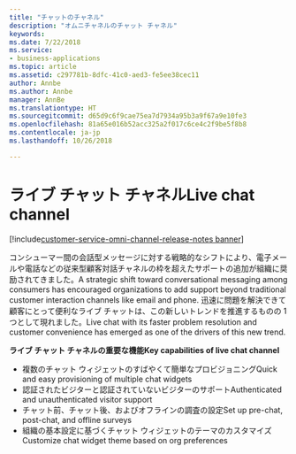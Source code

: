 ```yaml
---
title: "チャットのチャネル"
description: "オムニチャネルのチャット チャネル"
keywords: 
ms.date: 7/22/2018
ms.service:
- business-applications
ms.topic: article
ms.assetid: c297781b-8dfc-41c0-aed3-fe5ee38cec11
author: Annbe
ms.author: Annbe
manager: AnnBe
ms.translationtype: HT
ms.sourcegitcommit: d65d9c6f9cae75ea7d7934a95b3a9f67a9e10fe3
ms.openlocfilehash: 81a65e016b52acc325a2f017c6ce4c2f9be5f8b8
ms.contentlocale: ja-jp
ms.lasthandoff: 10/26/2018

---
```


#  <a name="live-chat-channel"></a><span data-ttu-id="dfe8d-103">ライブ チャット チャネル</span><span class="sxs-lookup"><span data-stu-id="dfe8d-103">Live chat channel</span></span> 

[!include[customer-service-omni-channel-release-notes banner](../../includes/customer-service-omni-channel-release-notes.md)]



<span data-ttu-id="dfe8d-104">コンシューマー間の会話型メッセージに対する戦略的なシフトにより、電子メールや電話などの従来型顧客対話チャネルの枠を超えたサポートの追加が組織に奨励されてきました。</span><span class="sxs-lookup"><span data-stu-id="dfe8d-104">A strategic shift toward conversational messaging among consumers has encouraged organizations to add support beyond traditional customer interaction channels like email and phone.</span></span> <span data-ttu-id="dfe8d-105">迅速に問題を解決できて顧客にとって便利なライブ チャットは、この新しいトレンドを推進するものの 1 つとして現れました。</span><span class="sxs-lookup"><span data-stu-id="dfe8d-105">Live chat with its faster problem resolution and customer convenience has emerged as one of the drivers of this new trend.</span></span>

<span data-ttu-id="dfe8d-106">**ライブ チャット チャネルの重要な機能**</span><span class="sxs-lookup"><span data-stu-id="dfe8d-106">**Key capabilities of live chat channel**</span></span>

-   <span data-ttu-id="dfe8d-107">複数のチャット ウィジェットのすばやくて簡単なプロビジョニング</span><span class="sxs-lookup"><span data-stu-id="dfe8d-107">Quick and easy provisioning of multiple chat widgets</span></span>
-   <span data-ttu-id="dfe8d-108">認証されたビジターと認証されていないビジターのサポート</span><span class="sxs-lookup"><span data-stu-id="dfe8d-108">Authenticated and unauthenticated visitor support</span></span>
-   <span data-ttu-id="dfe8d-109">チャット前、チャット後、およびオフラインの調査の設定</span><span class="sxs-lookup"><span data-stu-id="dfe8d-109">Set up pre-chat, post-chat, and offline surveys</span></span>
-   <span data-ttu-id="dfe8d-110">組織の基本設定に基づくチャット ウィジェットのテーマのカスタマイズ</span><span class="sxs-lookup"><span data-stu-id="dfe8d-110">Customize chat widget theme based on org preferences</span></span>




